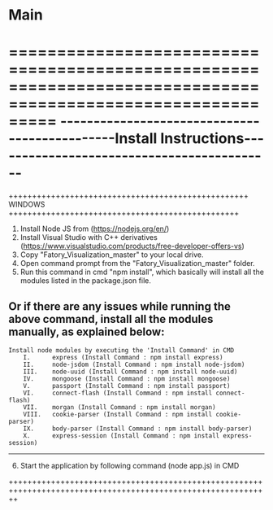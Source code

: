 ﻿# Main


=============================================================================================================
----------------------------------------------Install Instructions-------------------------------------------
=============================================================================================================

+++++++++++++++++++++++++++++++++++++++++++++++++++ WINDOWS +++++++++++++++++++++++++++++++++++++++++++++++++

1.  Install Node JS from (https://nodejs.org/en/)
2.	Install Visual Studio with C++ derivatives (https://www.visualstudio.com/products/free-developer-offers-vs)
3.	Copy "Fatory_Visualization_master" to your local drive.
4.	Open command prompt from the "Fatory_Visualization_master" folder.
5.	Run this command in cmd "npm install", which basically will install all the modules listed in the package.json file.
    
Or if there are any issues while running the above command, install all the modules manually, as explained below:
------------------------------------------------
	Install node modules by executing the 'Install Command' in CMD
		I.		express (Install Command : npm install express)
		II.		node-jsdom (Install Command : npm install node-jsdom)
		III.	node-uuid (Install Command : npm install node-uuid)
		IV.		mongoose (Install Command : npm install mongoose)
		V.		passport (Install Command : npm install passport)
		VI.		connect-flash (Install Command : npm install connect-flash)	
		VII.	morgan (Install Command : npm install morgan)	
		VIII.	cookie-parser (Install Command : npm install cookie-parser)	
		IX.		body-parser (Install Command : npm install body-parser)	
		X.		express-session (Install Command : npm install express-session)		
------------------------------------------------
6. 	Start the application by following command (node app.js) in CMD

++++++++++++++++++++++++++++++++++++++++++++++++++++++++++++++++++++++++++++++++++++++++++++++++++++++++++++++
